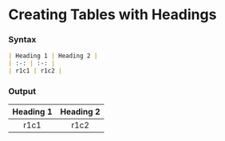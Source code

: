 # Creating Tables with Headings

### Syntax

```md
| Heading 1 | Heading 2 |
| :-: | :-: |
| r1c1 | r1c2 | 
```

### Output

| Heading 1 | Heading 2 |
| :-: | :-: |
| r1c1 | r1c2 | 
